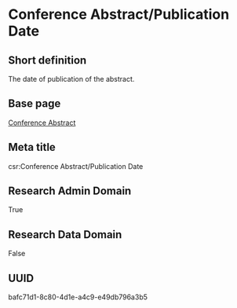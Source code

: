 # Conference Abstract/Publication Date
## Short definition
The date of publication of the abstract.
## Base page
[Conference Abstract](https://github.com/EuroCRIS/CASRAI-Dictionairies/blob/main/Objects/Conference%20Abstract.md)
## Meta title
csr:Conference Abstract/Publication Date
## Research Admin Domain
True
## Research Data Domain
False
## UUID
bafc71d1-8c80-4d1e-a4c9-e49db796a3b5
